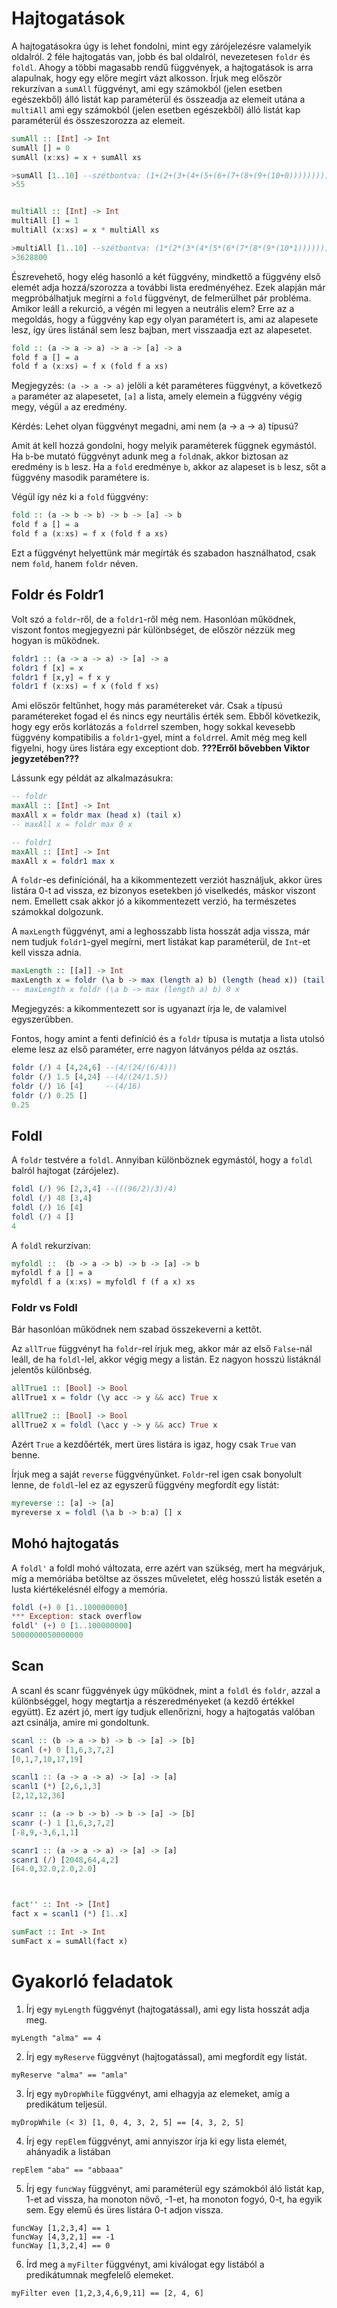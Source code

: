 # Hajtogatások
A hajtogatásokra úgy is lehet fondolni, mint egy zárójelezésre valamelyik oldalról. 2 féle hajtogatás van, jobb és bal oldalról, nevezetesen `foldr` és `foldl`. Ahogy a többi magasabb rendű függvények, a hajtogatások is arra alapulnak, hogy egy előre megírt vázt alkosson. Írjuk meg először rekurzívan a `sumAll` függvényt, ami egy számokból (jelen esetben egészekből) álló listát kap paraméterül és összeadja az elemeit utána a `multiAll` ami egy számokból (jelen esetben egészekből) álló listát kap paraméterül és összeszorozza az elemeit.

```haskell
sumAll :: [Int] -> Int
sumAll [] = 0
sumAll (x:xs) = x + sumAll xs

>sumAll [1..10] --szétbontva: (1+(2+(3+(4+(5+(6+(7+(8+(9+(10+0))))))))))
>55


multiAll :: [Int] -> Int
multiAll [] = 1
multiAll (x:xs) = x * multiAll xs

>multiAll [1..10] --szétbontva: (1*(2*(3*(4*(5*(6*(7*(8*(9*(10*1))))))))))
>3628800
```

Észrevehető, hogy elég hasonló a két függvény, mindkettő a függvény első elemét adja hozzá/szorozza a további lista eredményéhez. Ezek alapján már megpróbálhatjuk megírni a `fold` függvényt, de felmerülhet pár probléma. Amikor leáll a rekurció, a végén mi legyen a neutrális elem? Erre az a megoldás, hogy a függvény kap egy olyan paramétert is, ami az alapesete lesz, így üres listánál sem lesz bajban, mert visszaadja ezt az alapesetet.

```haskell
fold :: (a -> a -> a) -> a -> [a] -> a
fold f a [] = a
fold f a (x:xs) = f x (fold f a xs)
```

Megjegyzés: `(a -> a -> a)` jelöli a két paraméteres függvényt, a következő `a` paraméter az alapesetet, `[a]` a lista, amely elemein a függvény végig megy, végül `a` az eredmény.

Kérdés: Lehet olyan függvényt megadni, ami nem (a -> a -> a) típusú? 

Amit át kell hozzá gondolni, hogy melyik paraméterek függnek egymástól.
Ha `b`-be mutató függvényt adunk meg a `fold`nak, akkor biztosan az eredmény is `b` lesz. Ha a `fold` eredménye `b`, akkor az alapeset is `b` lesz, sőt a függvény masodik paramétere is.

Végül így néz ki a `fold` függvény:

```haskell
fold :: (a -> b -> b) -> b -> [a] -> b
fold f a [] = a
fold f a (x:xs) = f x (fold f a xs)
```

Ezt a függvényt helyettünk már megírták és szabadon használhatod, csak nem `fold`, hanem `foldr` néven.



## Foldr és Foldr1

Volt szó a `foldr`-ről, de a `foldr1`-ről még nem. Hasonlóan működnek, viszont fontos megjegyezni pár különbséget, de először nézzük meg hogyan is működnek.

```haskell
foldr1 :: (a -> a -> a) -> [a] -> a
foldr1 f [x] = x
foldr1 f [x,y] = f x y
foldr1 f (x:xs) = f x (fold f xs)
```

Ami először feltűnhet, hogy más paramétereket vár. Csak `a` típusú paramétereket fogad el és nincs egy neurtális érték sem. Ebből következik, hogy egy erős korlátozás a `foldr`rel szemben, hogy sokkal kevesebb függvény kompatibilis a `foldr1`-gyel, mint a `foldr`rel. Amit még meg kell figyelni, hogy üres listára egy exceptiont dob. **???Erről bővebben Viktor jegyzetében???**

Lássunk egy példát az alkalmazásukra:

```haskell
-- foldr
maxAll :: [Int] -> Int
maxAll x = foldr max (head x) (tail x)
-- maxAll x = foldr max 0 x

-- foldr1
maxAll :: [Int] -> Int
maxAll x = foldr1 max x
```
A `foldr`-es definíciónál, ha a kikommentezett verziót használjuk, akkor üres listára 0-t ad vissza, ez bizonyos esetekben jó viselkedés, máskor viszont nem. Emellett csak akkor jó a kikommentezett verzió, ha természetes számokkal dolgozunk.

A `maxLength` függvényt, ami a leghosszabb lista hosszát adja vissza, már nem tudjuk `foldr1`-gyel megírni, mert listákat kap paraméterül, de `Int`-et kell vissza adnia.

```haskell
maxLength :: [[a]] -> Int
maxLength x = foldr (\a b -> max (length a) b) (length (head x)) (tail x) 
-- maxLength x foldr (\a b -> max (length a) b) 0 x
```
Megjegyzés: a kikommentezett sor is ugyanazt írja le, de valamivel egyszerűbben.


Fontos, hogy amint a fenti definíció és a `foldr` típusa is mutatja a lista utolsó eleme lesz az első paraméter, erre nagyon látványos példa az osztás.


```haskell
foldr (/) 4 [4,24,6] --(4/(24/(6/4)))
foldr (/) 1.5 [4,24] --(4/(24/1.5))
foldr (/) 16 [4]     --(4/16)
foldr (/) 0.25 []
0.25
```
## Foldl

A `foldr` testvére a `foldl`. Annyiban különböznek egymástól, hogy a `foldl` balról hajtogat (zárójelez).

```haskell
foldl (/) 96 [2,3,4] --(((96/2)/3)/4)
foldl (/) 48 [3,4]
foldl (/) 16 [4]
foldl (/) 4 []
4
```
A `foldl` rekurzívan:
```haskell
myfoldl ::  (b -> a -> b) -> b -> [a] -> b
myfoldl f a [] = a
myfoldl f a (x:xs) = myfoldl f (f a x) xs
```

### Foldr vs Foldl
Bár hasonlóan működnek nem szabad összekeverni a kettőt.

Az `allTrue` függvényt ha `foldr`-rel írjuk meg, akkor már az első `False`-nál leáll, de ha `foldl`-lel, akkor végig megy a listán. Ez nagyon hosszú listáknál jelentős különbség.

```haskell
allTrue1 :: [Bool] -> Bool
allTrue1 x = foldr (\y acc -> y && acc) True x

allTrue2 :: [Bool] -> Bool
allTrue2 x = foldl (\acc y -> y && acc) True x

```

Azért `True` a kezdőérték, mert üres listára is igaz, hogy csak `True` van benne.

Írjuk meg a saját `reverse` függvényünket. `Foldr`-rel igen csak bonyolult lenne, de `foldl`-lel ez az egyszerű függvény megfordít egy listát:

```haskell
myreverse :: [a] -> [a]
myreverse x = foldl (\a b -> b:a) [] x
```

## Mohó hajtogatás

A `foldl'` a foldl mohó változata, erre azért van szükség, mert ha megvárjuk, míg a memóriába betöltse az összes műveletet, elég hosszú listák esetén a lusta kiértékelésnél elfogy a memória.

```haskell
foldl (+) 0 [1..100000000]
*** Exception: stack overflow
foldl' (+) 0 [1..100000000]
5000000050000000
```

## Scan

A scanl és scanr függvények úgy működnek, mint a `foldl` és `foldr`, azzal a különbséggel, hogy megtartja a részeredményeket (a kezdő értékkel együtt). Ez azért jó, mert így tudjuk ellenőrizni, hogy a hajtogatás valóban azt csinálja, amire mi gondoltunk.

```haskell
scanl :: (b -> a -> b) -> b -> [a] -> [b]
scanl (+) 0 [1,6,3,7,2]
[0,1,7,10,17,19]

scanl1 :: (a -> a -> a) -> [a] -> [a]
scanl1 (*) [2,6,1,3]
[2,12,12,36]

scanr :: (a -> b -> b) -> b -> [a] -> [b]
scanr (-) 1 [1,6,3,7,2]
[-8,9,-3,6,1,1]

scanr1 :: (a -> a -> a) -> [a] -> [a]
scanr1 (/) [2048,64,4,2]
[64.0,32.0,2.0,2.0]



fact'' :: Int -> [Int]
fact x = scanl1 (*) [1..x]

sumFact :: Int -> Int
sumFact x = sumAll(fact x) 
```

# Gyakorló feladatok
1. Írj egy `myLength` függvényt (hajtogatással), ami egy lista hosszát adja meg.

```
myLength "alma" == 4
```

2. Írj egy `myReserve` függvényt (hajtogatással), ami megfordít egy listát.

```
myReserve "alma" == "amla"
```

3. Írj egy `myDropWhile` függvényt, ami elhagyja az elemeket, amíg a predikátum teljesül.

```
myDropWhile (< 3) [1, 0, 4, 3, 2, 5] == [4, 3, 2, 5]
```

4. Írj egy `repElem` függvényt, ami annyiszor írja ki egy lista elemét, ahányadik a listában

```
repElem "aba" == "abbaaa"
```

5. Írj egy `funcWay` függvényt, ami paraméterül egy számokból áló listát kap, 1-et ad vissza, ha monoton növő, -1-et, ha monoton fogyó, 0-t, ha egyik sem. Egy elemű és üres listára 0-t adjon vissza.

```
funcWay [1,2,3,4] == 1
funcWay [4,3,2,1] == -1
funcWay [1,3,2,4] == 0
```

6. Írd meg a `myFilter` függvényt, ami kiválogat egy listából a predikátumnak megfelelő elemeket.

```
myFilter even [1,2,3,4,6,9,11] == [2, 4, 6]
```